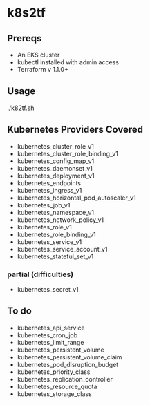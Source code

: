 # k8s2tf

## Prereqs

* An EKS cluster
* kubectl installed with admin access
* Terraform v 1.1.0+

## Usage

./k82tf.sh <cluster name>

## Kubernetes Providers Covered


* kubernetes_cluster_role_v1
* kubernetes_cluster_role_binding_v1
* kubernetes_config_map_v1
* kubernetes_daemonset_v1
* kubernetes_deployment_v1
* kubernetes_endpoints
* kubernetes_ingress_v1
* kubernetes_horizontal_pod_autoscaler_v1
* kubernetes_job_v1
* kubernetes_namespace_v1
* kubernetes_network_policy_v1
* kubernetes_role_v1
* kubernetes_role_binding_v1
* kubernetes_service_v1
* kubernetes_service_account_v1
* kubernetes_stateful_set_v1

### partial (difficulties)

* kubernetes_secret_v1

## To do 
* kubernetes_api_service 
* kubernetes_cron_job
* kubernetes_limit_range
* kubernetes_persistent_volume
* kubernetes_persistent_volume_claim
* kubernetes_pod_disruption_budget
* kubernetes_priority_class
* kubernetes_replication_controller
* kubernetes_resource_quota
* kubernetes_storage_class